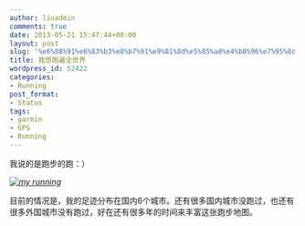 ```yaml
---
author: liuadmin
comments: true
date: 2013-05-21 15:47:44+00:00
layout: post
slug: '%e6%88%91%e6%83%b3%e8%b7%91%e9%81%8d%e5%85%a8%e4%b8%96%e7%95%8c'
title: 我想跑遍全世界
wordpress_id: 52422
categories:
- Running
post_format:
- Status
tags:
- garmin
- GPS
- Running
---
```


我说的是跑步的跑：）


_[![my running ](http://cdn1.martinliu.cn/wp-content/uploads/2013/05/Safari.jpg)](http://cdn1.martinliu.cn/wp-content/uploads/2013/05/Safari.jpg)_




目前的情况是，我的足迹分布在国内6个城市。还有很多国内城市没跑过，也还有很多外国城市没有跑过，好在还有很多年的时间来丰富这张跑步地图。
